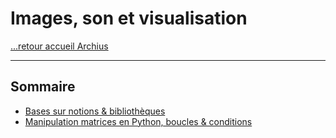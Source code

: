 # Images, son et visualisation

[...retour accueil Archius](../../../../README.md)

---

## Sommaire

- [Bases sur notions & bibliothèques](./notes/1.md)
- [Manipulation matrices en Python, boucles & conditions](./notes/2.md)